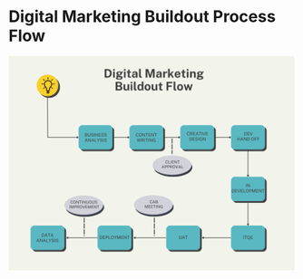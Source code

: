# Digital Marketing Buildout Process Flow

![](https://github.com/Mporter11/My-Writing/blob/main/References/Cream%20Minimalist%20Decision%20Making%20Process%20Flow%20Chart%20(1).png) 
